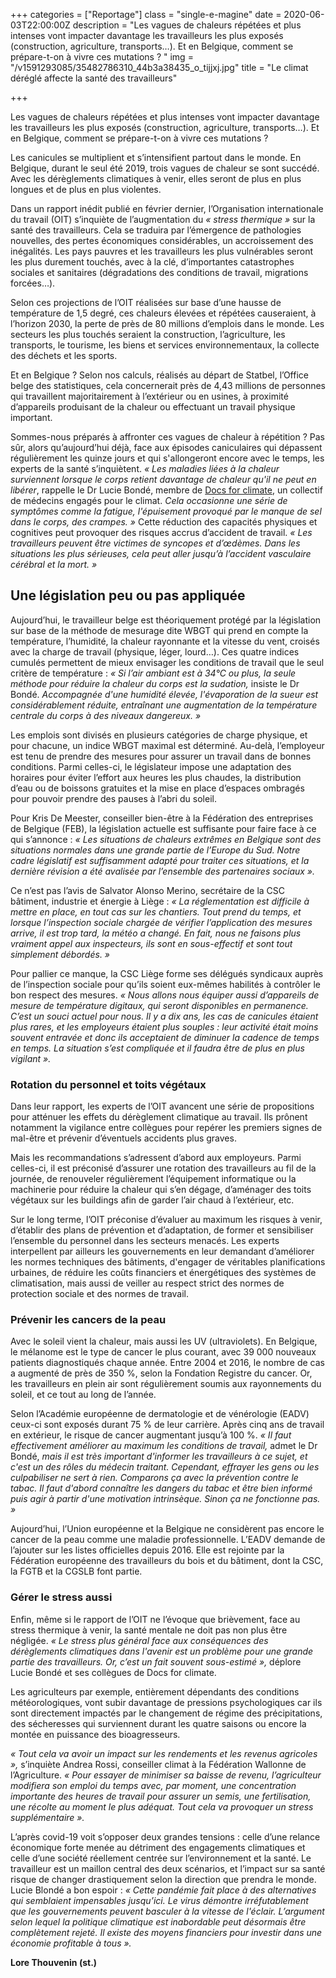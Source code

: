 +++
categories = ["Reportage"]
class = "single-e-magine"
date = 2020-06-03T22:00:00Z
description = "Les vagues de chaleurs répétées et plus intenses vont impacter davantage les travailleurs les plus exposés (construction, agriculture, transports…). Et en Belgique, comment se prépare-t-on à vivre ces mutations ? "
img = "/v1591293085/35482786310_44b3a38435_o_tijjxj.jpg"
title = "Le climat déréglé affecte la santé des travailleurs"

+++
<div class="chapeau">

Les vagues de chaleurs répétées et plus intenses vont impacter davantage les travailleurs les plus exposés (construction, agriculture, transports…). Et en Belgique, comment se prépare-t-on à vivre ces mutations ?

</div>

Les canicules se multiplient et s’intensifient partout dans le monde. En Belgique, durant le seul été 2019, trois vagues de chaleur se sont succédé. Avec les dérèglements climatiques à venir, elles seront de plus en plus longues et de plus en plus violentes.

Dans un rapport inédit publié en février dernier, l’Organisation internationale du travail (OIT) s’inquiète de l’augmentation du _« stress thermique »_ sur la santé des travailleurs. Cela se traduira par l’émergence de pathologies nouvelles, des pertes économiques considérables, un accroissement des inégalités. Les pays pauvres et les travailleurs les plus vulnérables seront les plus durement touchés, avec à la clé, d’importantes catastrophes sociales et sanitaires (dégradations des conditions de travail, migrations forcées…).

Selon ces projections de l’OIT réalisées sur base d’une hausse de température de 1,5 degré, ces chaleurs élevées et répétées causeraient, à l’horizon 2030, la perte de près de 80 millions d’emplois dans le monde. Les secteurs les plus touchés seraient la construction, l’agriculture, les transports, le tourisme, les biens et services environnementaux, la collecte des déchets et les sports.

Et en Belgique ? Selon nos calculs, réalisés au départ de Statbel, l’Office belge des statistiques, cela concernerait près de 4,43 millions de personnes qui travaillent majoritairement à l’extérieur ou en usines, à proximité d’appareils produisant de la chaleur ou effectuant un travail physique important.

Sommes-nous préparés à affronter ces vagues de chaleur à répétition ? Pas sûr, alors qu’aujourd’hui déjà, face aux épisodes caniculaires qui dépassent régulièrement les quinze jours et qui s'allongeront encore avec le temps, les experts de la santé s’inquiètent. _« Les maladies liées à la chaleur surviennent lorsque le corps retient davantage de chaleur qu'il ne peut en libérer_, rappelle le Dr Lucie Bondé, membre de [Docs for climate](https://www.docsforclimate.be/), un collectif de médecins engagés pour le climat. _Cela occasionne une série de symptômes comme la fatigue, l'épuisement provoqué par le manque de sel dans le corps, des crampes. »_ Cette réduction des capacités physiques et cognitives peut provoquer des risques accrus d’accident de travail. _« Les travailleurs peuvent être victimes de syncopes et d’œdèmes. Dans les situations les plus sérieuses, cela peut aller jusqu’à l’accident vasculaire cérébral et la mort. »_

## Une législation peu ou pas appliquée

Aujourd’hui, le travailleur belge est théoriquement protégé par la législation sur base de la méthode de mesurage dite WBGT qui prend en compte la température, l’humidité, la chaleur rayonnante et la vitesse du vent, croisés avec la charge de travail (physique, léger, lourd…). Ces quatre indices cumulés permettent de mieux envisager les conditions de travail que le seul critère de température : _« Si l’air ambiant est à 34°C ou plus, la seule méthode pour réduire la chaleur du corps est la sudation,_ insiste le Dr Bondé. _Accompagnée d'une humidité élevée, l'évaporation de la sueur est considérablement réduite, entraînant une augmentation de la température centrale du corps à des niveaux dangereux. »_

Les emplois sont divisés en plusieurs catégories de charge physique, et pour chacune, un indice WBGT maximal est déterminé. Au-delà, l’employeur est tenu de prendre des mesures pour assurer un travail dans de bonnes conditions. Parmi celles-ci, le législateur impose une adaptation des horaires pour éviter l’effort aux heures les plus chaudes, la distribution d’eau ou de boissons gratuites et la mise en place d’espaces ombragés pour pouvoir prendre des pauses à l’abri du soleil.

Pour Kris De Meester, conseiller bien-être à la Fédération des entreprises de Belgique (FEB), la législation actuelle est suffisante pour faire face à ce qui s’annonce : _« Les situations de chaleurs extrêmes en Belgique sont des situations normales dans une grande partie de l’Europe du Sud. Notre cadre législatif est suffisamment adapté pour traiter ces situations, et la dernière révision a été avalisée par l’ensemble des partenaires sociaux »._

Ce n’est pas l’avis de Salvator Alonso Merino, secrétaire de la CSC bâtiment, industrie et énergie à Liège : _« La réglementation est difficile à mettre en place, en tout cas sur les chantiers. Tout prend du temps, et lorsque l’inspection sociale chargée de vérifier l’application des mesures arrive, il est trop tard, la météo a changé. En fait, nous ne faisons plus vraiment appel aux inspecteurs, ils sont en sous-effectif et sont tout simplement débordés. »_

Pour pallier ce manque, la CSC Liège forme ses délégués syndicaux auprès de l’inspection sociale pour qu’ils soient eux-mêmes habilités à contrôler le bon respect des mesures. _« Nous allons nous équiper aussi d’appareils de mesure de température digitaux, qui seront disponibles en permanence. C’est un souci actuel pour nous. Il y a dix ans, les cas de canicules étaient plus rares, et les employeurs étaient plus souples : leur activité était moins souvent entravée et donc ils acceptaient de diminuer la cadence de temps en temps. La situation s’est compliquée et il faudra être de plus en plus vigilant »._

### Rotation du personnel et toits végétaux

Dans leur rapport, les experts de l’OIT avancent une série de propositions pour atténuer les effets du dérèglement climatique au travail. Ils prônent notamment la vigilance entre collègues pour repérer les premiers signes de mal-être et prévenir d’éventuels accidents plus graves.

Mais les recommandations s’adressent d’abord aux employeurs. Parmi celles-ci, il est préconisé d’assurer une rotation des travailleurs au fil de la journée, de renouveler régulièrement l’équipement informatique ou la machinerie pour réduire la chaleur qui s’en dégage, d’aménager des toits végétaux sur les buildings afin de garder l’air chaud à l’extérieur, etc.

Sur le long terme, l’OIT préconise d’évaluer au maximum les risques à venir, d’établir des plans de prévention et d’adaptation, de former et sensibiliser l’ensemble du personnel dans les secteurs menacés. Les experts interpellent par ailleurs les gouvernements en leur demandant d’améliorer les normes techniques des bâtiments, d'engager de véritables planifications urbaines, de réduire les coûts financiers et énergétiques des systèmes de climatisation, mais aussi de veiller au respect strict des normes de protection sociale et des normes de travail.

### Prévenir les cancers de la peau

Avec le soleil vient la chaleur, mais aussi les UV (ultraviolets). En Belgique, le mélanome est le type de cancer le plus courant, avec 39 000 nouveaux patients diagnostiqués chaque année. Entre 2004 et 2016, le nombre de cas a augmenté de près de 350 %, selon la Fondation Registre du cancer. Or, les travailleurs en plein air sont régulièrement soumis aux rayonnements du soleil, et ce tout au long de l’année.

Selon l’Académie européenne de dermatologie et de vénérologie (EADV) ceux-ci sont exposés durant 75 % de leur carrière. Après cinq ans de travail en extérieur, le risque de cancer augmentant jusqu’à 100 %. _« Il faut effectivement améliorer au maximum les conditions de travail,_ admet le Dr Bondé, _mais il est très important d'informer les travailleurs à ce sujet, et c'est un des rôles du médecin traitant. Cependant, effrayer les gens ou les culpabiliser ne sert à rien. Comparons ça avec la prévention contre le tabac. Il faut d'abord connaître les dangers du tabac et être bien informé puis agir à partir d'une motivation intrinsèque. Sinon ça ne fonctionne pas. »_

Aujourd’hui, l’Union européenne et la Belgique ne considèrent pas encore le cancer de la peau comme une maladie professionnelle. L’EADV demande de l’ajouter sur les listes officielles depuis 2016. Elle est rejointe par la Fédération européenne des travailleurs du bois et du bâtiment, dont la CSC, la FGTB et la CGSLB font partie.

### Gérer le stress aussi

Enfin, même si le rapport de l’OIT ne l’évoque que brièvement, face au stress thermique à venir, la santé mentale ne doit pas non plus être négligée. _« Le stress plus général face aux conséquences des dérèglements climatiques dans l'avenir est un problème pour une grande partie des travailleurs. Or, c’est un fait souvent sous-estimé »,_ déplore Lucie Bondé et ses collègues de Docs for climate.

Les agriculteurs par exemple, entièrement dépendants des conditions météorologiques, vont subir davantage de pressions psychologiques car ils sont directement impactés par le changement de régime des précipitations, des sécheresses qui surviennent durant les quatre saisons ou encore la montée en puissance des bioagresseurs.

_« Tout cela va avoir un impact sur les rendements et les revenus agricoles »,_ s’inquiète Andrea Rossi, conseiller climat à la Fédération Wallonne de l’Agriculture. _« Pour essayer de minimiser sa baisse de revenu, l’agriculteur modifiera son emploi du temps avec, par moment, une concentration importante des heures de travail pour assurer un semis, une fertilisation, une récolte au moment le plus adéquat. Tout cela va provoquer un stress supplémentaire »._

L’après covid-19 voit s’opposer deux grandes tensions : celle d’une relance économique forte menée au détriment des engagements climatiques et celle d’une société réellement centrée sur l’environnement et la santé. Le travailleur est un maillon central des deux scénarios, et l’impact sur sa santé risque de changer drastiquement selon la direction que prendra le monde. Lucie Blondé a bon espoir : _« Cette pandémie fait place à des alternatives qui semblaient impensables jusqu’ici. Le virus démontre irréfutablement que les gouvernements peuvent basculer à la vitesse de l'éclair. L’argument selon lequel la politique climatique est inabordable peut désormais être complètement rejeté. Il existe des moyens financiers pour investir dans une économie profitable à tous »._

**Lore Thouvenin (st.)**